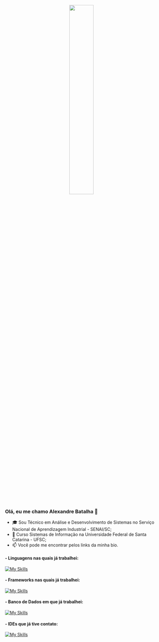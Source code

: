 
<div  align="center" style="margin-bottom:100px">
<img width=40% align="center" src="https://github-readme-stats-git-main-rafaelalexandrino.vercel.app/api/top-langs/?username=AleeeBatalha&show_icons=true&theme=radical&layout=compact" />
 </div>

### Olá, eu me chamo Alexandre Batalha 👋


- 🎓 Sou Técnico em Análise e Desenvolvimento de Sistemas no Serviço Nacional de Aprendizagem Industrial - SENAI/SC;
- 🌱 Curso Sistemas de Informação na Universidade Federal de Santa Catarina - UFSC;
- 📫 Você pode me encontrar pelos links da minha bio.

#### - Linguagens nas quais já trabalhei: 

[![My Skills](https://skillicons.dev/icons?i=html,css,js,ts,python,java)](https://skillicons.dev)

#### - Frameworks nas quais já trabalhei: 

[![My Skills](https://skillicons.dev/icons?i=bootstrap,react,spring)](https://skillicons.dev)

#### - Banco de Dados em que já trabalhei:

[![My Skills](https://skillicons.dev/icons?i=postgres,sqlite)](https://skillicons.dev)

#### - IDEs que já tive contato:

[![My Skills](https://skillicons.dev/icons?i=vscode)](https://skillicons.dev)
